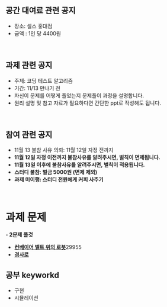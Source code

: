 ## 공간 대여료 관련 공지
- 장소: 셀스 홍대점
- 금액 : 1인 당 4400원

<br>

## 과제 관련 공지
- 주제: 코딩 테스트 알고리즘
- 기간: 11/13 만나기 전
- 자신이 문제를 어떻게 풀었는지 문제풀이 과정을 설명합니다.
- 원리 설명 및 참고 자료가 필요하다면 간단한 ppt로 작성해도 됩니다.

<br>

## 참여 관련 공지
- 11월 13 불참 사유 의뢰: 11월 12일 자정 전까지
- **11월 12일 자정 이전까지 불참사유를 알려주시면, 벌칙이 면제됩니다.**
- **11월 13일 이후에 불참사유를 알려주시면, 벌칙이 적용됩니다.**
- **스터디 불참: 벌금 5000원 (면제 제외)**
- **과제 미이행: 스터디 전원에게 커피 사주기**
<br>

# 과제 문제

**- 2문제 풀것**
- [**컨베이어 벨트 위의 로봇**](https://www.acmicpc.net/problem/)29955
- [**경사로**](https://www.acmicpc.net/problem/14890)


## 공부 keyworkd
- 구현 
- 시뮬레이션